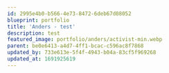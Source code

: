 ```yaml
---
id: 2995e4b0-b566-4e73-8472-6deb67d08052
blueprint: portfolio
title: 'Anders - test'
description: test
featured_image: portfolio/anders/activist-min.webp
parent: be0e6413-a4d7-4ff1-bcac-c596ac8f7868
updated_by: 733e613e-5f4f-4943-b04a-83cf5f969268
updated_at: 1691925619
---
```

